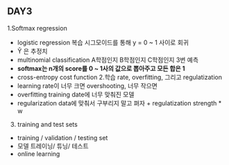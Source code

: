 DAY3
----------------------
1.Softmax regression
  - logistic regression 복습 시그모이드를 통해 y = 0 ~ 1 사이로 회귀
  - Ŷ 은 추정치
  - multinomial classification A학점인지 B학점인지 C학점인지 3번 예측
  - **softmax는 n개의 score를 0 ~ 1사의 값으로 뽑아주고 모든 합은 1**
  - cross-entropy cost function
2.학습 rate, overfitting, 그리고 regulatization
  - learning rate이 너무 크면 overshooting, 너무 작으면 
  - overfitting training date에 너무 맞춰진 모델
  - regularization data에 맞춰서 구부리지 말고 펴자 + regulatization strength * w
3. training and test sets
  - training / validation / testing set
  - 모델 트레이닝/ 튜닝/ 테스트
  - online learning
  

